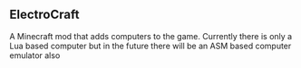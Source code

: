 ElectroCraft
------------

A Minecraft mod that adds computers to the game. Currently there is only a Lua based computer but in the future there will be an ASM based computer emulator also
